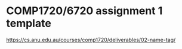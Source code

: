 # COMP1720/6720 assignment 1 template

https://cs.anu.edu.au/courses/comp1720/deliverables/02-name-tag/
